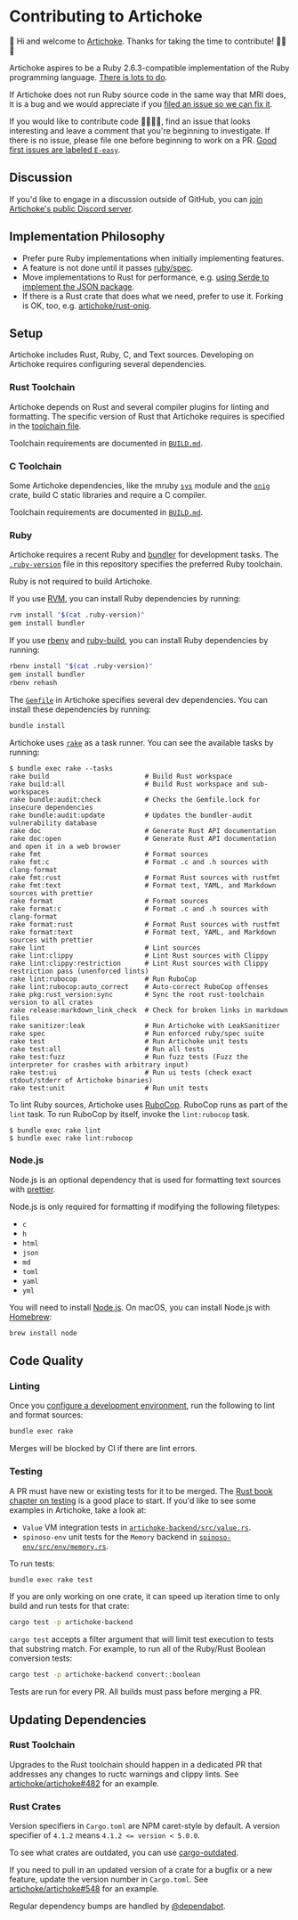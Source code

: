 # Contributing to Artichoke

👋 Hi and welcome to [Artichoke]. Thanks for taking the time to contribute!
💪💎🙌

Artichoke aspires to be a Ruby 2.6.3-compatible implementation of the Ruby
programming language. [There is lots to do].

If Artichoke does not run Ruby source code in the same way that MRI does, it is
a bug and we would appreciate if you [filed an issue so we can fix it].

If you would like to contribute code 👩‍💻👨‍💻, find an issue that looks interesting
and leave a comment that you're beginning to investigate. If there is no issue,
please file one before beginning to work on a PR. [Good first issues are labeled
`E-easy`].

## Discussion

If you'd like to engage in a discussion outside of GitHub, you can [join
Artichoke's public Discord server].

## Implementation Philosophy

- Prefer pure Ruby implementations when initially implementing features.
- A feature is not done until it passes [ruby/spec](RUBYSPEC.md).
- Move implementations to Rust for performance, e.g. [using Serde to implement
  the JSON package].
- If there is a Rust crate that does what we need, prefer to use it. Forking is
  OK, too, e.g. [artichoke/rust-onig].

## Setup

Artichoke includes Rust, Ruby, C, and Text sources. Developing on Artichoke
requires configuring several dependencies.

### Rust Toolchain

Artichoke depends on Rust and several compiler plugins for linting and
formatting. The specific version of Rust that Artichoke requires is specified in
the [toolchain file](rust-toolchain).

Toolchain requirements are documented in [`BUILD.md`](BUILD.md#rust-toolchain).

### C Toolchain

Some Artichoke dependencies, like the mruby [`sys`] module and the [`onig`]
crate, build C static libraries and require a C compiler.

Toolchain requirements are documented in [`BUILD.md`](BUILD.md#c-toolchain).

### Ruby

Artichoke requires a recent Ruby and [bundler] for development tasks. The
[`.ruby-version`](.ruby-version) file in this repository specifies the preferred
Ruby toolchain.

Ruby is not required to build Artichoke.

If you use [RVM], you can install Ruby dependencies by running:

```sh
rvm install "$(cat .ruby-version)"
gem install bundler
```

If you use [rbenv] and [ruby-build], you can install Ruby dependencies by
running:

```sh
rbenv install "$(cat .ruby-version)"
gem install bundler
rbenv rehash
```

The [`Gemfile`](Gemfile) in Artichoke specifies several dev dependencies. You
can install these dependencies by running:

```sh
bundle install
```

[rvm]: https://rvm.io/
[rbenv]: https://github.com/rbenv/rbenv
[ruby-build]: https://github.com/rbenv/ruby-build

Artichoke uses [`rake`](Rakefile) as a task runner. You can see the available
tasks by running:

```console
$ bundle exec rake --tasks
rake build                        # Build Rust workspace
rake build:all                    # Build Rust workspace and sub-workspaces
rake bundle:audit:check           # Checks the Gemfile.lock for insecure dependencies
rake bundle:audit:update          # Updates the bundler-audit vulnerability database
rake doc                          # Generate Rust API documentation
rake doc:open                     # Generate Rust API documentation and open it in a web browser
rake fmt                          # Format sources
rake fmt:c                        # Format .c and .h sources with clang-format
rake fmt:rust                     # Format Rust sources with rustfmt
rake fmt:text                     # Format text, YAML, and Markdown sources with prettier
rake format                       # Format sources
rake format:c                     # Format .c and .h sources with clang-format
rake format:rust                  # Format Rust sources with rustfmt
rake format:text                  # Format text, YAML, and Markdown sources with prettier
rake lint                         # Lint sources
rake lint:clippy                  # Lint Rust sources with Clippy
rake lint:clippy:restriction      # Lint Rust sources with Clippy restriction pass (unenforced lints)
rake lint:rubocop                 # Run RuboCop
rake lint:rubocop:auto_correct    # Auto-correct RuboCop offenses
rake pkg:rust_version:sync        # Sync the root rust-toolchain version to all crates
rake release:markdown_link_check  # Check for broken links in markdown files
rake sanitizer:leak               # Run Artichoke with LeakSanitizer
rake spec                         # Run enforced ruby/spec suite
rake test                         # Run Artichoke unit tests
rake test:all                     # Run all tests
rake test:fuzz                    # Run fuzz tests (Fuzz the interpreter for crashes with arbitrary input)
rake test:ui                      # Run ui tests (check exact stdout/stderr of Artichoke binaries)
rake test:unit                    # Run unit tests
```

To lint Ruby sources, Artichoke uses [RuboCop]. RuboCop runs as part of the
`lint` task. To run RuboCop by itself, invoke the `lint:rubocop` task.

```console
$ bundle exec rake lint
$ bundle exec rake lint:rubocop
```

### Node.js

Node.js is an optional dependency that is used for formatting text sources with
[prettier].

Node.js is only required for formatting if modifying the following filetypes:

- `c`
- `h`
- `html`
- `json`
- `md`
- `toml`
- `yaml`
- `yml`

You will need to install [Node.js]. On macOS, you can install Node.js with
[Homebrew]:

```sh
brew install node
```

## Code Quality

### Linting

Once you [configure a development environment](#setup), run the following to
lint and format sources:

```sh
bundle exec rake
```

Merges will be blocked by CI if there are lint errors.

### Testing

A PR must have new or existing tests for it to be merged. The [Rust book chapter
on testing] is a good place to start. If you'd like to see some examples in
Artichoke, take a look at:

- `Value` VM integration tests in [`artichoke-backend/src/value.rs`].
- `spinoso-env` unit tests for the `Memory` backend in
  [`spinoso-env/src/env/memory.rs`].

To run tests:

```sh
bundle exec rake test
```

If you are only working on one crate, it can speed up iteration time to only
build and run tests for that crate:

```sh
cargo test -p artichoke-backend
```

`cargo test` accepts a filter argument that will limit test execution to tests
that substring match. For example, to run all of the Ruby/Rust Boolean
conversion tests:

```sh
cargo test -p artichoke-backend convert::boolean
```

Tests are run for every PR. All builds must pass before merging a PR.

## Updating Dependencies

### Rust Toolchain

Upgrades to the Rust toolchain should happen in a dedicated PR that addresses
any changes to ructc warnings and clippy lints. See [artichoke/artichoke#482]
for an example.

### Rust Crates

Version specifiers in `Cargo.toml` are NPM caret-style by default. A version
specifier of `4.1.2` means `4.1.2 <= version < 5.0.0`.

To see what crates are outdated, you can use [cargo-outdated].

If you need to pull in an updated version of a crate for a bugfix or a new
feature, update the version number in `Cargo.toml`. See
[artichoke/artichoke#548] for an example.

Regular dependency bumps are handled by [@dependabot].

[artichoke]: https://github.com/artichoke
[there is lots to do]: https://github.com/artichoke/artichoke/issues
[filed an issue so we can fix it]:
  https://github.com/artichoke/artichoke/issues/new
[good first issues are labeled `e-easy`]:
  https://github.com/artichoke/artichoke/labels/E-easy
[join artichoke's public discord server]: https://discord.gg/QCe2tp2
[using serde to implement the json package]:
  https://github.com/artichoke/artichoke/issues/77
[artichoke/rust-onig]:
  https://github.com/artichoke/rust-onig/tree/artichoke-vendor
[`sys`]: artichoke-backend/src/sys
[`onig`]: https://crates.io/crates/onig
[bundler]: https://bundler.io/
[rubocop]: https://github.com/rubocop-hq/rubocop
[prettier]: https://prettier.io/
[node.js]: https://nodejs.org/en/download/package-manager/
[homebrew]: https://docs.brew.sh/Installation
[rust book chapter on testing]:
  https://doc.rust-lang.org/book/ch11-00-testing.html
[`artichoke-backend/src/value.rs`]: artichoke-backend/src/value.rs
[`spinoso-env/src/env/memory.rs`]: spinoso-env/src/env/memory.rs
[artichoke/artichoke#482]: https://github.com/artichoke/artichoke/pull/482
[cargo-outdated]: https://github.com/kbknapp/cargo-outdated
[artichoke/artichoke#548]: https://github.com/artichoke/artichoke/pull/548
[@dependabot]: https://dependabot.com/
